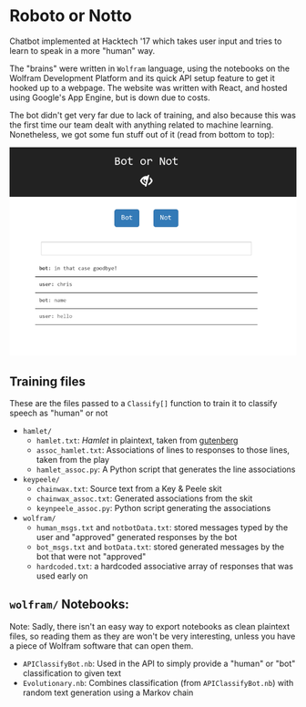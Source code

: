 # Roboto or Notto
Chatbot implemented at Hacktech '17 which takes user input and tries to learn to speak in a more "human" way.

The "brains" were written in `Wolfram` language, using the notebooks on the Wolfram Development Platform and its quick API setup feature to get it hooked up to a webpage. The website was written with React, and hosted using Google's App Engine, but is down due to costs.

The bot didn't get very far due to lack of training, and also because this was the first time our team dealt with anything related to machine learning. Nonetheless, we got some fun stuff out of it (read from bottom to top):

![Sassy (:](bye.png)

## Training files
These are the files passed to a `Classify[]` function to train it to classify speech as "human" or not
- `hamlet/`
  - `hamlet.txt`: _Hamlet_ in plaintext, taken from [gutenberg](http://www.gutenberg.org/ebooks/1524)
  - `assoc_hamlet.txt`: Associations of lines to responses to those lines, taken from the play
  - `hamlet_assoc.py`: A Python script that generates the line associations
- `keypeele/`
  - `chainwax.txt`: Source text from a Key & Peele skit
  - `chainwax_assoc.txt`: Generated associations from the skit
  - `keynpeele_assoc.py`: Python script generating the associations
- `wolfram/`
  - `human_msgs.txt` and `notbotData.txt`: stored messages typed by the user and "approved" generated responses by the bot
  - `bot_msgs.txt` and `botData.txt`: stored generated messages by the bot that were not "approved"
  - `hardcoded.txt`: a hardcoded associative array of responses that was used early on

## `wolfram/` Notebooks:
Note: Sadly, there isn't an easy way to export notebooks as clean plaintext files, so reading them as they are won't be very interesting, unless you have a piece of Wolfram software that can open them.
- `APIClassifyBot.nb`: Used in the API to simply provide a "human" or "bot" classification to given text
- `Evolutionary.nb`: Combines classification (from `APIClassifyBot.nb`) with random text generation using a Markov chain

